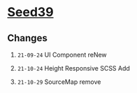 # [Seed39](https://soplay.github.io/seed39/)

## Changes

1. `21-09-24` UI Component reNew

2. `21-10-24` Height Responsive SCSS Add

3. `21-10-29` SourceMap remove
